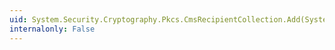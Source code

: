 ```yaml
---
uid: System.Security.Cryptography.Pkcs.CmsRecipientCollection.Add(System.Security.Cryptography.Pkcs.CmsRecipient)
internalonly: False
---
```

